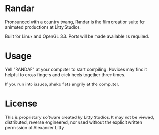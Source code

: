 # Randar
Pronounced with a country twang, Randar is the film creation suite for animated productions at Litty Studios.

Built for Linux and OpenGL 3.3. Ports will be made available as required.

# Usage
Yell "RANDAR" at your computer to start compiling. Novices may find it helpful to cross fingers and click heels together three times.

If you run into issues, shake fists angrily at the computer.

# License
This is proprietary software created by Litty Studios. It may not be viewed, distributed, reverse engineered, nor used without the explicit written permission of Alexander Litty.
